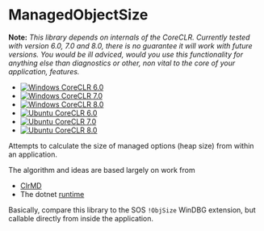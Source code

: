 # ManagedObjectSize

**Note:** _This library depends on internals of the CoreCLR. Currently tested with version 6.0, 7.0 and 8.0, there is no guarantee it will work with future versions. You would be ill adviced, would you use this functionality for anything else than diagnostics or other, non vital to the core of your application, features._

* [![Windows CoreCLR 6.0](https://github.com/cklutz/ManagedObjectSize/actions/workflows/windows-coreclr-6.0.yml/badge.svg)](https://github.com/cklutz/ManagedObjectSize/actions/workflows/windows-coreclr-6.0.yml)
* [![Windows CoreCLR 7.0](https://github.com/cklutz/ManagedObjectSize/actions/workflows/windows-coreclr-7.0.yml/badge.svg)](https://github.com/cklutz/ManagedObjectSize/actions/workflows/windows-coreclr-7.0.yml)
* [![Windows CoreCLR 8.0](https://github.com/cklutz/ManagedObjectSize/actions/workflows/windows-coreclr-8.0.yml/badge.svg)](https://github.com/cklutz/ManagedObjectSize/actions/workflows/windows-coreclr-8.0.yml)
* [![Ubuntu CoreCLR 6.0](https://github.com/cklutz/ManagedObjectSize/actions/workflows/ubuntu-coreclr-6.0.yml/badge.svg)](https://github.com/cklutz/ManagedObjectSize/actions/workflows/ubuntu-coreclr-6.0.yml)
* [![Ubuntu CoreCLR 7.0](https://github.com/cklutz/ManagedObjectSize/actions/workflows/ubuntu-coreclr-7.0.yml/badge.svg)](https://github.com/cklutz/ManagedObjectSize/actions/workflows/ubuntu-coreclr-7.0.yml)
* [![Ubuntu CoreCLR 8.0](https://github.com/cklutz/ManagedObjectSize/actions/workflows/ubuntu-coreclr-8.0.yml/badge.svg)](https://github.com/cklutz/ManagedObjectSize/actions/workflows/ubuntu-coreclr-8.0.yml)



Attempts to calculate the size of managed options (heap size) from within an application.

The algorithm and ideas are based largely on work from

- [ClrMD](https://github.com/microsoft/clrmd)
- The dotnet [runtime](https://github.com/dotnet/runtime)

Basically, compare this library to the SOS `!ObjSize` WinDBG extension, but callable
directly from inside the application.
